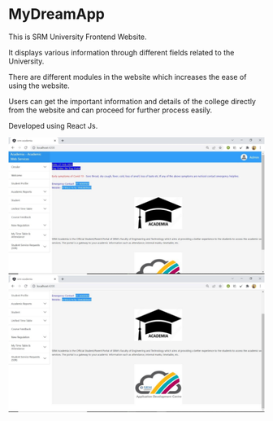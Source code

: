 # MyDreamApp

This is SRM University Frontend Website.

It displays various information through different fields related to the University.

There are different modules in the website which increases the ease of using the website.

Users can get the important information and details of the college directly from the website and can proceed for further process easily.

Developed using React Js.

![](1.jfif)
![](2.jfif)
